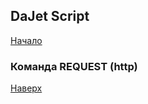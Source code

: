 ## DaJet Script

[Начало](https://github.com/zhichkin/dajet/tree/main/doc/dajet-script/README.md)

### Команда REQUEST (http)



[Наверх](#команда-request-http)
